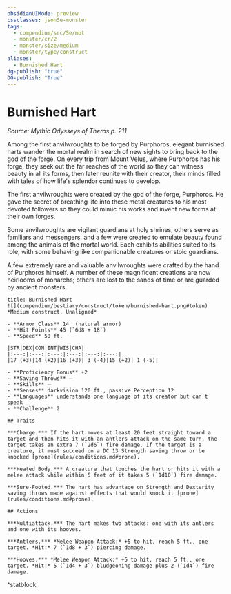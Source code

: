 ```yaml
---
obsidianUIMode: preview
cssclasses: json5e-monster
tags:
  - compendium/src/5e/mot
  - monster/cr/2
  - monster/size/medium
  - monster/type/construct
aliases:
  - Burnished Hart
dg-publish: "true"
DG-publish: "True"
---
```

# Burnished Hart
*Source: Mythic Odysseys of Theros p. 211*  

Among the first anvilwroughts to be forged by Purphoros, elegant burnished harts wander the mortal realm in search of new sights to bring back to the god of the forge. On every trip from Mount Velus, where Purphoros has his forge, they seek out the far reaches of the world so they can witness beauty in all its forms, then later reunite with their creator, their minds filled with tales of how life's splendor continues to develop.

The first anvilwroughts were created by the god of the forge, Purphoros. He gave the secret of breathing life into these metal creatures to his most devoted followers so they could mimic his works and invent new forms at their own forges.

Some anvilwroughts are vigilant guardians at holy shrines, others serve as familiars and messengers, and a few were created to emulate beauty found among the animals of the mortal world. Each exhibits abilities suited to its role, with some behaving like companionable creatures or stoic guardians.

A few extremely rare and valuable anvilwroughts were crafted by the hand of Purphoros himself. A number of these magnificent creations are now heirlooms of monarchs; others are lost to the sands of time or are guarded by ancient monsters.

```ad-statblock
title: Burnished Hart
![](compendium/bestiary/construct/token/burnished-hart.png#token)
*Medium construct, Unaligned*

- **Armor Class** 14  (natural armor)
- **Hit Points** 45 (`6d8 + 18`)
- **Speed** 50 ft.

|STR|DEX|CON|INT|WIS|CHA|
|:---:|:---:|:---:|:---:|:---:|:---:|
|17 (+3)|14 (+2)|16 (+3)| 3 (-4)|15 (+2)| 1 (-5)|

- **Proficiency Bonus** +2
- **Saving Throws** ⏤
- **Skills** ⏤
- **Senses** darkvision 120 ft., passive Perception 12
- **Languages** understands one language of its creator but can't speak
- **Challenge** 2

## Traits

***Charge.*** If the hart moves at least 20 feet straight toward a target and then hits it with an antlers attack on the same turn, the target takes an extra 7 (`2d6`) fire damage. If the target is a creature, it must succeed on a DC 13 Strength saving throw or be knocked [prone](rules/conditions.md#prone).

***Heated Body.*** A creature that touches the hart or hits it with a melee attack while within 5 feet of it takes 5 (`1d10`) fire damage.

***Sure-Footed.*** The hart has advantage on Strength and Dexterity saving throws made against effects that would knock it [prone](rules/conditions.md#prone).

## Actions

***Multiattack.*** The hart makes two attacks: one with its antlers and one with its hooves.

***Antlers.*** *Melee Weapon Attack:* +5 to hit, reach 5 ft., one target. *Hit:* 7 (`1d8 + 3`) piercing damage.

***Hooves.*** *Melee Weapon Attack:* +5 to hit, reach 5 ft., one target. *Hit:* 5 (`1d4 + 3`) bludgeoning damage plus 2 (`1d4`) fire damage.
```
^statblock